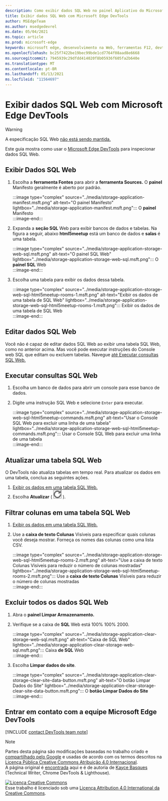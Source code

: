 ```yaml
---
description: Como exibir dados SQL Web no painel Aplicativo do Microsoft Edge DevTools.
title: Exibir dados SQL Web com Microsoft Edge DevTools
author: MSEdgeTeam
ms.author: msedgedevrel
ms.date: 05/04/2021
ms.topic: article
ms.prod: microsoft-edge
keywords: microsoft edge, desenvolvimento na Web, ferramentas F12, devtools
ms.openlocfilehash: bc25f7422be19bec99bde1cd7764f08aad8e6668
ms.sourcegitcommit: 7945939c29dfdd414020f8b05936f605fa2b640e
ms.translationtype: MT
ms.contentlocale: pt-BR
ms.lasthandoff: 05/13/2021
ms.locfileid: "11564697"
---
```

<!-- Copyright Kayce Basques 

   Licensed under the Apache License, Version 2.0 (the "License");
   you may not use this file except in compliance with the License.
   You may obtain a copy of the License at

       https://www.apache.org/licenses/LICENSE-2.0

   Unless required by applicable law or agreed to in writing, software
   distributed under the License is distributed on an "AS IS" BASIS,
   WITHOUT WARRANTIES OR CONDITIONS OF ANY KIND, either express or implied.
   See the License for the specific language governing permissions and
   limitations under the License.  -->
# <a name="view-web-sql-data-with-microsoft-edge-devtools"></a>Exibir dados SQL Web com Microsoft Edge DevTools  

> [!WARNING]
> A especificação SQL Web [não está sendo mantida.][W3CWebSQLStatus]  

Este guia mostra como usar o [Microsoft Edge DevTools][MicrosoftEdgeDevTools] para inspecionar dados SQL Web.  

## <a name="view-web-sql-data"></a>Exibir Dados SQL Web  

1.  Escolha a **ferramenta Fontes** para abrir a **ferramenta Sources.**  O **painel** Manifesto geralmente é aberto por padrão.  
    
    :::image type="complex" source="../media/storage-application-manifest.msft.png" alt-text="O painel Manifesto" lightbox="../media/storage-application-manifest.msft.png":::
       O **painel** Manifesto  
    :::image-end:::  
    
1.  Expanda a **seção SQL** Web para exibir bancos de dados e tabelas.  Na figura a seguir, abaixo **html5meetup** está um banco de dados e **salas** é uma tabela.  
    
    :::image type="complex" source="../media/storage-application-storage-web-sql.msft.png" alt-text="O painel SQL Web" lightbox="../media/storage-application-storage-web-sql.msft.png":::
       O **painel SQL** Web  
    :::image-end:::  
    
1.  Escolha uma tabela para exibir os dados dessa tabela.  
    
    :::image type="complex" source="../media/storage-application-storage-web-sql-html5meetup-rooms-1.msft.png" alt-text="Exibir os dados de uma tabela de SQL Web" lightbox="../media/storage-application-storage-web-sql-html5meetup-rooms-1.msft.png":::
       Exibir os dados de uma tabela de SQL Web  
    :::image-end:::  
    
## <a name="edit-web-sql-data"></a>Editar dados SQL Web  

Você não é capaz de editar dados SQL Web ao exibir uma tabela SQL Web, como no anterior acima.  Mas você pode executar instruções do Console web SQL que editam ou excluem tabelas.  Navegue [até Executar consultas SQL Web.](#run-web-sql-queries)  

## <a name="run-web-sql-queries"></a>Executar consultas SQL Web  

1.  Escolha um banco de dados para abrir um console para esse banco de dados.  
1.  Digite uma instrução SQL Web e selecione `Enter` para executar.  
    
    :::image type="complex" source="../media/storage-application-storage-web-sql-html5meetup-commands.msft.png" alt-text="Usar o Console SQL Web para excluir uma linha de uma tabela" lightbox="../media/storage-application-storage-web-sql-html5meetup-commands.msft.png":::
       Usar o Console SQL Web para excluir uma linha de uma tabela  
    :::image-end:::  
    
## <a name="refresh-a-web-sql-table"></a>Atualizar uma tabela SQL Web  

O DevTools não atualiza tabelas em tempo real.  Para atualizar os dados em uma tabela, conclua as seguintes ações.  

1.  [Exibir os dados em uma tabela SQL Web.](#view-web-sql-data)  
1.  Escolha **Atualizar** \( ![ Atualizar ](../media/refresh-icon.msft.png) \).  
    
## <a name="filter-out-columns-in-a-web-sql-table"></a>Filtrar colunas em uma tabela SQL Web  

1.  [Exibir os dados em uma tabela SQL Web.](#view-web-sql-data)  
1.  Use a **caixa de texto Colunas** Visíveis para especificar quais colunas você deseja mostrar.  Forneça os nomes das colunas como uma lista CSV.  
    
    :::image type="complex" source="../media/storage-application-storage-web-sql-html5meetup-rooms-2.msft.png" alt-text="Use a caixa de texto Colunas Visíveis para reduzir o número de colunas mostradas" lightbox="../media/storage-application-storage-web-sql-html5meetup-rooms-2.msft.png":::
       Use a **caixa de texto Colunas** Visíveis para reduzir o número de colunas mostradas  
    :::image-end:::  
    
## <a name="delete-all-web-sql-data"></a>Excluir todos os dados SQL Web  

1.  Abra o **painel Limpar Armazenamento.**  
1.  Verifique se a caixa de **SQL** Web está 100% 100% 2000.  
    
    :::image type="complex" source="../media/storage-application-clear-storage-web-sql.msft.png" alt-text="Caixa de SQL Web" lightbox="../media/storage-application-clear-storage-web-sql.msft.png":::
       Caixa **de SQL** Web  
    :::image-end:::  
    
1.  Escolha **Limpar dados do site**.  
    
    :::image type="complex" source="../media/storage-application-clear-storage-clear-site-data-button.msft.png" alt-text="O botão Limpar Dados do Site" lightbox="../media/storage-application-clear-storage-clear-site-data-button.msft.png":::
       O **botão Limpar Dados do Site**  
    :::image-end:::  
    
## <a name="getting-in-touch-with-the-microsoft-edge-devtools-team"></a>Entrar em contato com a equipe Microsoft Edge DevTools  

[!INCLUDE [contact DevTools team note](../includes/contact-devtools-team-note.md)]  

<!-- links -->  

[MicrosoftEdgeDevTools]: ../../devtools-guide-chromium/index.md "Microsoft Edge (Chromium) ferramentas de desenvolvedor | Microsoft Docs"  

[W3CWebSQLStatus]: https://w3.org/TR/webdatabase/#status-of-this-document "Web SQL banco de dados | W3C"  

> [!NOTE]
> Partes desta página são modificações baseadas no trabalho criado e [compartilhado pelo Google][GoogleSitePolicies] e usadas de acordo com os termos descritos na [Licença Pública Creative Commons Atribuição 4.0 Internacional][CCA4IL].  
> A página original é [encontrada](https://developers.google.com/web/tools/chrome-devtools/storage/websql) aqui e é de autoria de [Kayce Basques][KayceBasques] \(Technical Writer, Chrome DevTools \& Lighthouse\).  

[![Licença Creative Commons][CCby4Image]][CCA4IL]  
Esse trabalho é licenciado sob uma [Licença Attribution 4.0 International da Creative Commons][CCA4IL].  

[CCA4IL]: https://creativecommons.org/licenses/by/4.0  
[CCby4Image]: https://i.creativecommons.org/l/by/4.0/88x31.png  
[GoogleSitePolicies]: https://developers.google.com/terms/site-policies  
[KayceBasques]: https://developers.google.com/web/resources/contributors#kayce-basques  
